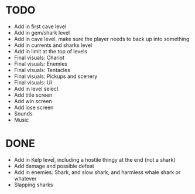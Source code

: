 # TODO
- Add in first cave level
- Add in gem/shark level
- Add in cave level. make sure the player needs to back up into something
- Add in currents and sharks level
- Add in limit at the top of levels
- Final visuals: Chariot
- Final visuals: Enemies
- Final visuals: Tentacles
- Final visuals: Pickups and scenery
- Final visuals: UI
- Add in level select
- Add title screen
- Add win screen
- Add lose screen
- Sounds
- Music

# DONE
- Add in Kelp level, including a hostile thingy at the end (not a shark)
- Add damage and possible defeat
- Add in enemies: Shark, and slow shark, and harmless whale shark or whatever
- Slapping sharks